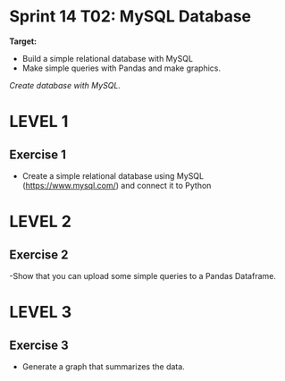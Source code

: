 # Sprint 14 T02: MySQL Database

**Target:**
* Build a simple relational database with MySQL
* Make simple queries with Pandas and make graphics.

_Create database with MySQL._

# LEVEL 1

 ## Exercise 1
 - Create a simple relational database using MySQL (https://www.mysql.com/) and connect it to Python
 
 # LEVEL 2
 
 ## Exercise 2
 -Show that you can upload some simple queries to a Pandas Dataframe.

# LEVEL 3

## Exercise 3
 - Generate a graph that summarizes the data.
